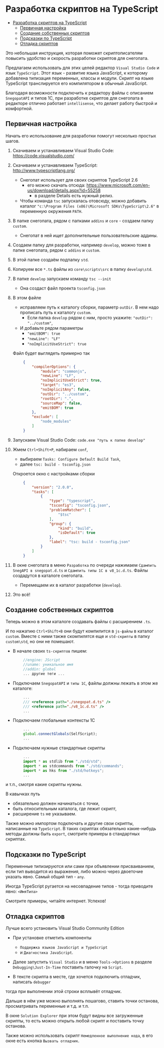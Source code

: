 ﻿# Разработка скриптов на TypeScript 

- [Разработка скриптов на TypeScript](#разработка-скриптов-на-typescript)
	- [Первичная настройка](#первичная-настройка)
	- [Создание собственных скриптов](#создание-собственных-скриптов)
	- [Подсказки по TypeScript](#подсказки-по-typescript)
	- [Отладка скриптов](#отладка-скриптов)

Это небольшая инструкция, которая поможет скриптописателям повысить удобство и скорость
разработки скриптов для снегопата. 

Предлагаем использовать для этих целей редактор `Visual Studio Code` и язык `TypeScript`. Этот язык - развитие языка JavaScript,
к которому добавлена типизация переменных, классы и модули. Скрипт на языке TypeScript транслируется его компилятором в обычный JavaScript.

Благодаря возможности подключить к редактору файлы с описанием `SnegopatAPI` и типов 1С, при разработке скриптов для снегопата в редакторе отлично работает `intellisense`, что делает работу быстрой и комфортной.

## Первичная настройка

Начать его использование для разработки помогут несколько простых шагов. 

1. Скачиваем и устанавливаем Visual Studio Code: https://code.visualstudio.com/
2. Скачиваем и устанавливаем TypeScript: http://www.typescriptlang.org/  
    - Снегопат использует для своих скриптов TypeScript 2.6
      - его можно скачать отсюда: https://www.microsoft.com/en-us/download/details.aspx?id=55258
     	- в разделе Details есть нужный релиз. 
   	- Чтобы команда `tsc` запускалась отовсюду, можно добавить каталог `"c:\Program Files (x86)\Microsoft SDKs\TypeScript\2.6"` в переменную окружения `PATH`.
3. В папке снегопата, рядом с папками `addins` и `core` - создаем папку `custom`.
   - Снегопат в ней ищет дополнительные пользовательские аддины.
4. Создаем папку для разработки, например `develop`, можно тоже в папке снегопата, рядом с `addins` и `custom`.
5. В этой папке создаём подпапку `std`.
6. Копируем все `*.ts` файлы из `core\scripts\src` в папку `develop\std`.
7. В папке `develop` запускаем команду `tsc --init`
   - Она создаст файл проекта `tsconfig.json`
8. В этом файле 
   - исправляем путь к каталогу сборки, параметр `outDir`. В нем надо прописать путь к каталогу `custom`. 
      - Если папка `develop` рядом с ним, просто укажите: `"outDir": "../custom"`,
    - И добавьте рядом параметры 
      - `"emitBOM": true`
      - `"newLine": "LF"`
      - `"noImplicitUseStrict": true`
    
	Файл будет выглядеть примерно так
```json
		{
			"compilerOptions": {
				"module": "commonjs",
				"newLine": "LF",
				"noImplicitUseStrict": true,
				"target": "es3",
				"noImplicitAny": false,
				"outDir": "../custom",
				"rootDir": ".",
				"sourceMap": false,
				"emitBOM": true
			},
			"exclude": [
				"node_modules"
			]
		}
```

9. Запускаем Visual Studio Code: `code.exe "путь к папке develop"`
    
10. Жмем `Ctrl+Shift+P`, набираем `conf`, 
    - выбираем `Tasks: Configure Default Build Task`,
	- далее `tsc: build - tsconfig.json`
	
	Откроется окно с настройками сборки
```json
		{
			"version": "2.0.0",
			"tasks": [
				{
					"type": "typescript",
					"tsconfig": "tsconfig.json",
					"problemMatcher": [
						"$tsc"
					],
					"group": {
						"kind": "build",
						"isDefault": true
					},
					"label": "tsc: build - tsconfig.json"
				}
			]
		}
```

11. В окне снегопата в меню `Разработка` по очереди нажимаем `Сдампить SnegAPI в snegopat.d.ts` и `Сдампить типы 1С в v8_1c.d.ts`. Файлы создадутся в каталоге снегопата.
	
	- Перемещаем их в каталог разработки (`develop`).

12. Это всё!

## Создание собственных скриптов

Теперь можно в этом каталоге создавать файлы с расширением `.ts`.

И по нажатию `Ctrl+Shift+B` они будут компилится в `js-файлы` в каталог `custom`.
Вместе с ними также скомпилятся еще и `std-скрипты` в папку `custom\std`, но они не помешают.

- В начале своих `ts-скриптов` пишем:

```ts
        //engine: JScript
        //uname: уникальное имя
        //addin: global
        ... другие теги ...
```

- Подключаем `SnegopatAPI` и `типы 1С`, файлы должны лежать в этом же каталоге:

```ts
        ...
        /// <reference path="./snegopat.d.ts" />
        /// <reference path="./v8_1c.d.ts" />
        ...
```

- Подключаем глобальные контексты 1С

```ts
        ...
        global.connectGlobals(SelfScript);
        ...
```

- Подключаем нужные стандартные скрипты

```ts
        ...
        import * as stdlib from "./std/std";
        import * as stdcommands from "./std/commands";
        import * as hks from "./std/hotkeys";
        ...
```

и т.п., смотря какие скрипты нужны. 

В кавычках путь 

- обязательно должен начинаться с точки, 
- быть относительным каталога, где лежит скрипт, 
- расширение `ts` не указываем.

Также можно импортом подключать и другие свои скрипты, написанные на `TypeScript`.
В таких скриптах обязательно какие-нибудь методы должны быть `export`, смотрите примеры в стандартных скриптах.

## Подсказки по TypeScript

Переменные типизируются или сами при объявлении присваиванием, если тип выводится из выражения, либо можно через двоеточие указать явно. Самый общий тип - `any`.

Иногда TypeScript ругается на несовпадение типов - тогда приводите явно: `<ИмяТипа>`

Смотрите примеры, читайте интернет. Успехов!

## Отладка скриптов

Лучше всего установить Visual Studio Community Edition

- При установке отметить компоненты
  - `Поддержка языков JavaScript и TypeScript`
  - и `Диагностика JavaScript`. 
- Далее запустить `Visual Studio` и в меню `Tools->Options` в разделе `Debugging\Just-In-Time` поставить галочку на `Script`.

- В тексте скрипта в месте, где хочется подключить отладчик, написать `debugger` 
  
тогда при выполнении этой строки всплывёт отладчик. 

Дальше в нём уже можно выполнять пошагово, ставить точки останова,
просматривать переменные и т.д. и т.п. 

В окне `Solution Explorer` при этом будут видны все
загруженные скрипты, то есть можно открыть любой скрипт и поставить точку останова.

Также можно использовать скрипт `Немедленное выполнение кода`, в его окне есть кнопка `Вызвать отладчик`.

